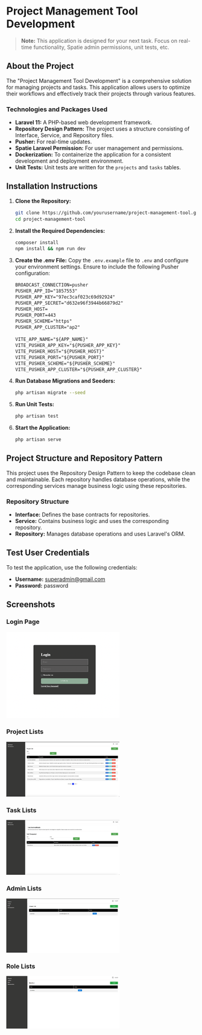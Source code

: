 # Project Management Tool Development

> **Note:** This application is designed for your next task. Focus on real-time functionality, Spatie admin permissions, unit tests, etc.

## About the Project
The "Project Management Tool Development" is a comprehensive solution for managing projects and tasks. This application allows users to optimize their workflows and effectively track their projects through various features.

### Technologies and Packages Used
- **Laravel 11:** A PHP-based web development framework.
- **Repository Design Pattern:** The project uses a structure consisting of Interface, Service, and Repository files.
- **Pusher:** For real-time updates.
- **Spatie Laravel Permission:** For user management and permissions.
- **Dockerization:** To containerize the application for a consistent development and deployment environment.
- **Unit Tests:** Unit tests are written for the `projects` and `tasks` tables.

## Installation Instructions
1. **Clone the Repository:**
    ```bash
    git clone https://github.com/yourusername/project-management-tool.git
    cd project-management-tool
    ```

2. **Install the Required Dependencies:**
    ```bash
    composer install
    npm install && npm run dev
    ```

3. **Create the .env File:**
   Copy the `.env.example` file to `.env` and configure your environment settings. Ensure to include the following Pusher configuration:

    ```plaintext
    BROADCAST_CONNECTION=pusher
    PUSHER_APP_ID="1857553"
    PUSHER_APP_KEY="97ec3caf023c69d92924"
    PUSHER_APP_SECRET="d632e96f3944b66879d2"
    PUSHER_HOST=
    PUSHER_PORT=443
    PUSHER_SCHEME="https"
    PUSHER_APP_CLUSTER="ap2"

    VITE_APP_NAME="${APP_NAME}"
    VITE_PUSHER_APP_KEY="${PUSHER_APP_KEY}"
    VITE_PUSHER_HOST="${PUSHER_HOST}"
    VITE_PUSHER_PORT="${PUSHER_PORT}"
    VITE_PUSHER_SCHEME="${PUSHER_SCHEME}"
    VITE_PUSHER_APP_CLUSTER="${PUSHER_APP_CLUSTER}"
    ```

4. **Run Database Migrations and Seeders:**
    ```bash
    php artisan migrate --seed
    ```

5. **Run Unit Tests:**
    ```bash
    php artisan test
    ```

6. **Start the Application:**
    ```bash
    php artisan serve
    ```

## Project Structure and Repository Pattern
This project uses the Repository Design Pattern to keep the codebase clean and maintainable. Each repository handles database operations, while the corresponding services manage business logic using these repositories.

### Repository Structure
- **Interface:** Defines the base contracts for repositories.
- **Service:** Contains business logic and uses the corresponding repository.
- **Repository:** Manages database operations and uses Laravel's ORM.

## Test User Credentials
To test the application, use the following credentials:

- **Username:** superadmin@gmail.com
- **Password:** password


## Screenshots

<p>

<h3> Login Page </h3>

<img src="public/img/login.png" width="300">

<h3> Project Lists </h3>

<img src="public/img/projects.png" width="300">

<h3> Task Lists </h3>

<img src="public/img/tasks.png" width="300">

<h3> Admin Lists </h3>

<img src="public/img/admin.png" width="300">

<h3> Role Lists </h3>

<img src="public/img/role.png" width="300">

</p>
